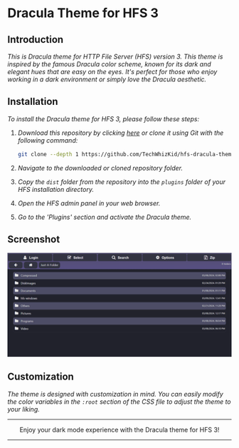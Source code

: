 # Dracula Theme for HFS 3

## Introduction

_This is Dracula theme for HTTP File Server (HFS) version 3. This theme is inspired by the famous Dracula color scheme, known for its dark and elegant hues that are easy on the eyes. It's perfect for those who enjoy working in a dark environment or simply love the Dracula aesthetic._

## Installation

_To install the Dracula theme for HFS 3, please follow these steps:_

1. _Download this repository by clicking [here](https://github.com/TechWhizKid/hfs-dracula-theme/archive/refs/heads/main.zip) or clone it using Git with the following command:_

   ```bash
   git clone --depth 1 https://github.com/TechWhizKid/hfs-dracula-theme.git
   ```

2. _Navigate to the downloaded or cloned repository folder._
3. _Copy the `dist` folder from the repository into the `plugins` folder of your HFS installation directory._
4. _Open the HFS admin panel in your web browser._
5. _Go to the 'Plugins' section and activate the Dracula theme._

## Screenshot

![Dracula Theme ScreenShot](./preview.png)

## Customization

_The theme is designed with customization in mind. You can easily modify the color variables in the `:root` section of the CSS file to adjust the theme to your liking._

---

<p align="center">Enjoy your dark mode experience with the Dracula theme for HFS 3!</p>

---
